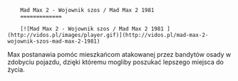 
        Mad Max 2 - Wojownik szos / Mad Max 2 1981 
        =============
        
        [![Mad Max 2 - Wojownik szos / Mad Max 2 1981 ](http://vidos.pl/images/player.gif)](http://vidos.pl/mad-max-2-wojownik-szos-mad-max-2-1981)
        
        
 Max postanawia pomóc mieszkańcom atakowanej przez bandytów osady w zdobyciu pojazdu, dzięki któremu mogliby poszukać lepszego miejsca do życia.
    